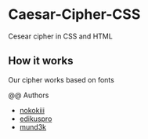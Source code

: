 # Caesar-Cipher-CSS
Cesear cipher in CSS and HTML

## How it works
Our cipher works based on fonts

@@ Authors
- [nokokiii](https://github.com/nokokiii)
- [edikuspro](https://github.com/edikiuspro)
- [mund3k](https://github.com/kubat1611)
